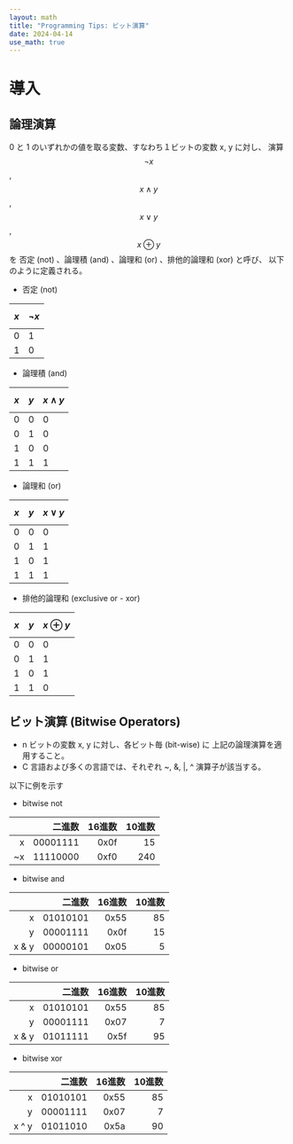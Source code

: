 ```yaml
---
layout: math
title: "Programming Tips: ビット演算"
date: 2024-04-14
use_math: true
---
```


# 導入

##  論理演算

0 と 1 のいずれかの値を取る変数、すなわち１ビットの変数 x, y に対し、
演算 $$ \lnot x $$, $$ x \land y $$, $$ x \lor y $$, $$ x \oplus y $$ を
否定 (not) 、論理積 (and) 、論理和 (or) 、排他的論理和 (xor) と呼び、
以下のように定義される。

- 否定 (not)

| $$x$$ | $$ \lnot x $$|
|------:|:-------------|
|     0 | 1 |
|     1 | 0 |

- 論理積 (and)

| $$x$$ | $$y$$ | $$ x \land y $$ |
|------:|------:|:----------------|
|    0  |     0 | 0 |
|    0  |     1 | 0 |
|    1  |     0 | 0 |
|    1  |     1 | 1 |


- 論理和 (or)

| $$x$$ | $$y$$ | $$ x \lor y $$ |
|------:|------:|:----------------|
|    0  |     0 | 0 |
|    0  |     1 | 1 |
|    1  |     0 | 1 |
|    1  |     1 | 1 |

- 排他的論理和 (exclusive or - xor)

| $$x$$ | $$y$$ | $$ x \oplus y $$ |
|------:|------:|:----------------|
|    0  |     0 | 0 |
|    0  |     1 | 1 |
|    1  |     0 | 1 |
|    1  |     1 | 0 |

##  ビット演算 (Bitwise Operators)

- n ビットの変数 x, y に対し、各ビット毎 (bit-wise) に
  上記の論理演算を適用すること。
- C 言語および多くの言語では、それぞれ ~, &, \|, ^ 演算子が該当する。

以下に例を示す

- bitwise not

|    |  二進数  | 16進数 | 10進数 |
|---:|---------:|-------:|-------:|
|  x | 00001111 |  0x0f  |    15  |
| ~x | 11110000 |  0xf0  |   240  |

- bitwise and

|       |  二進数  | 16進数 | 10進数 |
|------:|---------:|-------:|-------:|
|     x | 01010101 |  0x55  |    85  |
|     y | 00001111 |  0x0f  |    15  |
| x & y | 00000101 |  0x05  |     5  |

- bitwise or

|       |  二進数  | 16進数 | 10進数 |
|------:|---------:|-------:|-------:|
|     x | 01010101 |  0x55  |    85  |
|     y | 00001111 |  0x07  |     7  |
| x & y | 01011111 |  0x5f  |    95  |

- bitwise xor

|       |  二進数  | 16進数 | 10進数 |
|------:|---------:|-------:|-------:|
|     x | 01010101 |  0x55  |    85  |
|     y | 00001111 |  0x07  |     7  |
| x ^ y | 01011010 |  0x5a  |    90  |
